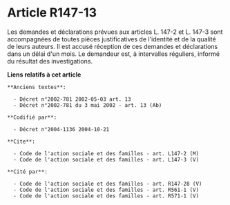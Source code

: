 # Article R147-13

Les demandes et déclarations prévues aux articles L. 147-2 et L. 147-3 sont accompagnées de toutes pièces justificatives de
l'identité et de la qualité de leurs auteurs. Il est accusé réception de ces demandes et déclarations dans un délai d'un
mois. Le demandeur est, à intervalles réguliers, informé du résultat des investigations.

**Liens relatifs à cet article**

	**Anciens textes**:

	  - Décret n°2002-781 2002-05-03 art. 13
	  - Décret n°2002-781 du 3 mai 2002 - art. 13 (Ab)

	**Codifié par**:

	  - Décret n°2004-1136 2004-10-21

	**Cite**:

	  - Code de l'action sociale et des familles - art. L147-2 (M)
	  - Code de l'action sociale et des familles - art. L147-3 (V)

	**Cité par**:

	  - Code de l'action sociale et des familles - art. R147-28 (V)
	  - Code de l'action sociale et des familles - art. R561-1 (V)
	  - Code de l'action sociale et des familles - art. R571-1 (V)
